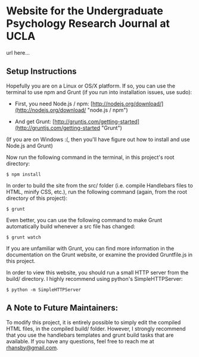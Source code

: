 # Website for the Undergraduate Psychology Research Journal at UCLA

url here...

## Setup Instructions

Hopefully you are on a Linux or OS/X platform. If so, you can use the terminal to use npm and Grunt (if you run into installation issues, use sudo):

* First, you need Node.js / npm: [http://nodejs.org/download/](http://nodejs.org/download/ "node.js / npm")

* And get Grunt: [http://gruntjs.com/getting-started](http://gruntjs.com/getting-started "Grunt")

(If you are on Windows :(, then you'll have figure out how to install and use Node.js and Grunt)

Now run the following command in the terminal, in this project's root directory:

    $ npm install

In order to build the site from the src/ folder (i.e. compile Handlebars files to HTML, minify CSS, etc.), run the following command (again, from the root directory of this project):

    $ grunt

Even better, you can use the following command to make Grunt automatically build whenever a src file has changed:

    $ grunt watch

If you are unfamiliar with Grunt, you can find more information in the documentation on the Grunt website, or examine the provided Gruntfile.js in this project.

In order to view this website, you should run a small HTTP server from the build/ directory. I highly recommend using python's SimpleHTTPServer:

    $ python -m SimpleHTTPServer

## A Note to Future Maintainers:

To modify this project, it is entirely possible to simply edit the compiled HTML files, in the compiled build/ folder. However, I strongly recommend that you use the handlebars templates and grunt build tasks that are available. If you have any questions, feel free to reach me at [rhansby@gmail.com](rhansby@gmail.com).


